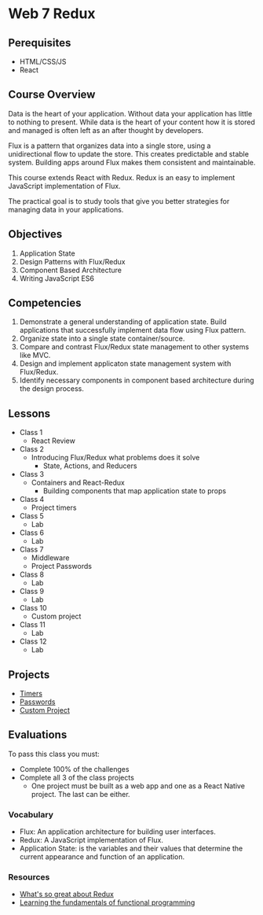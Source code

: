 # Web 7 Redux

## Perequisites 

- HTML/CSS/JS 
- React

## Course Overview

Data is the heart of your application. Without data your application 
has little to nothing to present. While data is the heart of your 
content how it is stored and managed is often left as an after 
thought by developers. 

Flux is a pattern that organizes data into a single store, using a 
unidirectional flow to update the store. This creates predictable 
and stable system. Building apps around Flux makes them consistent 
and maintainable. 

This course extends React with Redux. Redux is an easy to implement 
JavaScript implementation of Flux.

The practical goal is to study tools that give you better strategies 
for managing data in your applications. 

## Objectives 

1. Application State
1. Design Patterns with Flux/Redux
1. Component Based Architecture
1. Writing JavaScript ES6

## Competencies

1. Demonstrate a general understanding of application state. Build applications that successfully 
implement data flow using Flux pattern.
1. Organize state into a single state container/source. 
1. Compare and contrast Flux/Redux state management to other systems like MVC.
1. Design and implement applicaton state management system with Flux/Redux.
1. Identify necessary components in component based architecture during the design process.

## Lessons 

- Class 1
  - React Review
- Class 2
  - Introducing Flux/Redux what problems does it solve
    - State, Actions, and Reducers
- Class 3
  - Containers and React-Redux
    - Building components that map application state to props
- Class 4
  - Project timers
- Class 5
  - Lab
- Class 6
  - Lab
- Class 7
  - Middleware
  - Project Passwords
- Class 8
  - Lab
- Class 9
  - Lab
- Class 10
  - Custom project
- Class 11
  - Lab
- Class 12
  - Lab

## Projects 

- [Timers](project-timers)
- [Passwords](project-passwords)
- [Custom Project](custom-project.md)

## Evaluations

To pass this class you must: 

- Complete 100% of the challenges
- Complete all 3 of the class projects
  - One project must be built as a web app and one as a React Native project. The 
  last can be either.

### Vocabulary

- Flux: An application architecture for building user interfaces. 
- Redux: A JavaScript implementation of Flux. 
- Application State: is the variables and their values that determine
the current appearance and function of an application. 

### Resources

- [What's so great about Redux](https://medium.com/@modernserf/whats-so-great-about-redux-ac16f1cc0f8b)
- [Learning the fundamentals of functional programming](https://medium.freecodecamp.org/learning-the-fundamentals-of-functional-programming-425c9fd901c6)
